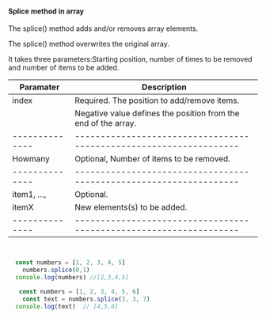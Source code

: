 #### Splice method in array

The splice() method adds and/or removes array elements.

The splice() method overwrites the original array.

It takes three parameters:Starting position, number of times to be removed and number of items to be added.

 <!-- syntax = array.splice(index, howmany, item1, ....., itemX) -->


| Paramater    | Description  
|--------------|------------------------------------------------------------------|
| index        | Required. The position to add/remove items.                      |
|              | Negative value defines the position from the end of the array.   | 
|--------------|------------------------------------------------------------------| 
| Howmany      | Optional, Number of items to be removed.                         |  
|--------------|------------------------------------------------------------------|
| item1, ...,  |  Optional.                                                       |
| itemX        |  New elements(s) to be added.                                    |
|--------------|------------------------------------------------------------------|
	

```js


  const numbers = [1, 2, 3, 4, 5]
	numbers.splice(0,1)
  console.log(numbers) //[2,3,4,5]
```

```js
   const numbers = [1, 2, 3, 4, 5, 6]
	const text = numbers.splice(3, 3, 7)
  console.log(text)  // [4,5,6]
```




